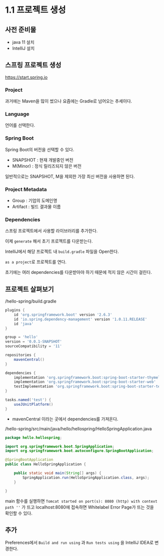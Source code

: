 # 1.1 프로젝트 생성

## 사전 준비물

* java 11 설치
* IntelliJ 설치



## 스프링 프로젝트 생성

https://start.spring.io

### Project

과거에는 Maven을 많이 썼으나 요즘에는 Gradle로 넘어오는 추세이다.



### Language

언어를 선택한다.



### Spring Boot

Spring Boot의 버전을 선택할 수 있다.

* SNAPSHOT : 현재 개발중인 버전
* M(Minor) : 정식 릴리즈되지 않은 버전

일반적으로는 SNAPSHOT, M을 제외한 가장 최신 버전을 사용하면 된다.



### Project Metadata

* Group : 기업의 도메인명
* Artifact : 빌드 결과물 이름



### Dependencies

스프링 프로젝트에서 사용할 라이브러리를 추가한다.



이제 `generate` 해서 초기 프로젝트를 다운받는다.

IntelliJ에서 해당 프로젝트 내 `build.gradle` 파일을 Open한다.

`as a project`로 프로젝트를 연다.

초기에는 여러 dependencies를 다운받아야 하기 때문에 적지 않은 시간이 걸린다.



## 프로젝트 살펴보기

/hello-spring/build.gradle

```gradle
plugins {
	id 'org.springframework.boot' version '2.6.3'
	id 'io.spring.dependency-management' version '1.0.11.RELEASE'
	id 'java'
}

group = 'hello'
version = '0.0.1-SNAPSHOT'
sourceCompatibility = '11'

repositories {
	mavenCentral()
}

dependencies {
	implementation 'org.springframework.boot:spring-boot-starter-thymeleaf'
	implementation 'org.springframework.boot:spring-boot-starter-web'
	testImplementation 'org.springframework.boot:spring-boot-starter-test'
}

tasks.named('test') {
	useJUnitPlatform()
}

```

* mavenCentral 이라는 곳에서 dependencies를 가져온다.



/hello-spring/src/main/java/hello/hellospring/HelloSpringApplication.java

```java
package hello.hellospring;

import org.springframework.boot.SpringApplication;
import org.springframework.boot.autoconfigure.SpringBootApplication;

@SpringBootApplication
public class HelloSpringApplication {

	public static void main(String[] args) {
		SpringApplication.run(HelloSpringApplication.class, args);
	}

}
```

main 함수를 실행하면 `Tomcat started on port(s): 8080 (http) with context path ''` 가 뜨고 localhost:8080에 접속하면 Whitelabel Error Page가 뜨는 것을 확인할 수 있다.



## 추가

Preferences에서 `Build and run using` 과 `Run tests using` 을 IntelliJ IDEA로 변경한다.

